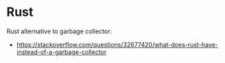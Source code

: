 # Rust

Rust alternative to garbage collector:
- https://stackoverflow.com/questions/32677420/what-does-rust-have-instead-of-a-garbage-collector
